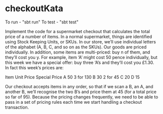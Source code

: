 # checkoutKata

To run  - "sbt run"
To test - "sbt test"

Implement the code for a supermarket checkout that calculates the total price of a number of items. 
In a normal supermarket, things are identified using Stock Keeping Units, or SKUs. In our store, 
we’ll use individual letters of the alphabet (A, B, C, and so on as the SKUs). Our goods are priced 
individually. In addition, some items are multi-priced: buy n of them, and they’ll cost you y. For 
example, item ‘A’ might cost 50 pence individually, but this week we have a special offer: buy three 
‘A’s and they’ll cost you £1.30. In fact this week’s prices are:

Item      Unit Price      Special Price
A         50              3 for 130
B         30              2 for 45
C         20
D         15

Our checkout accepts items in any order, so that if we scan a B, an A, and another B, we’ll recognise 
the two B’s and price them at 45 (for a total price so far of 95). Because the pricing changes frequently, 
we need to be able to pass in a set of pricing rules each time we start handling a checkout transaction.
